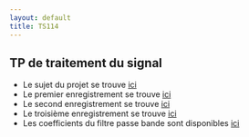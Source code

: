 ```yaml
---
layout: default
title: TS114
---
```



## TP de traitement du signal
<!--- Le sujet du TP se trouve [ici](/assets/cours/TS114/TS114-TP.pdf)-->
- Le sujet du projet se trouve [ici](/assets/cours/TS114/TS114-project.pdf)
- Le premier enregistrement se trouve [ici](/assets/cours/TS114/data/recording1.mat)
- Le second enregistrement se trouve [ici](/assets/cours/TS114/data/recording2.mat)
- Le troisième enregistrement se trouve [ici](/assets/cours/TS114/data/recording3.mat)
- Les coefficients du filtre passe bande sont disponibles [ici](/assets/cours/TS114/jma_filter.mat)
<!--- Afin de vous aider dans la rédaction du rapport, nous vous fournissons un template latex [ici](/assets/cours/TS114/rapport_TS114_nom1_nom2.tex)-->
